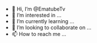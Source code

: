 - 👋 Hi, I’m @EmatubeTv
- 👀 I’m interested in ...
- 🌱 I’m currently learning ...
- 💞️ I’m looking to collaborate on ...
- 📫 How to reach me ...

<!---
EmatubeTv/EmatubeTv is a ✨ special ✨ repository because its `README.md` (this file) appears on your GitHub profile.
You can click the Preview link to take a look at your changes.
--->
